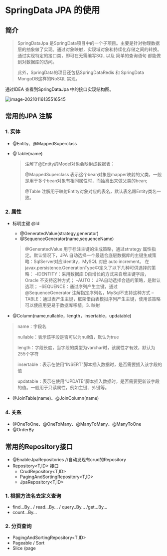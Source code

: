 # SpringData JPA 的使用

## 简介

>SpringDataJpa 是SpringData项目中的一个子项目。主要是针对物理数据层的抽象做了实现。通过对象映射，实现域对象和持续化存储之间的转换。通过实现特定的接口类，即可在无需编写SQL 以及 简单的查询语句 都能做到对数据库的访问。
>
>此外，SpringData的项目还包括SpringDataRedis 和 SpringData MongoDB这样的NoSQL 实现。



通过IDEA 查看到SpringDataJpa 中的接口实现结构图。

![image-20210116135516545](C:\Users\45850\Desktop\MD笔记图\SpringDataJPA的使用\image-20210116135516545.png)



## 常用的JPA 注解

### 1. 实体

* @Entity、@MappedSuperclass

* @Table(name)

  > 注解了@Entity的Model对象会映射成数据表；
  >
  > @MappedSuperclass 表示这个bean对象是mapper映射的父类，一般是用于多个bean对象有相同属性时，而抽离出来做父类的bean;
  >
  > @Table 注解用于映射Entity对象对应的表名，默认表名跟Entity类名一致。

### 2. 属性

* 标明主键 @Id

  * @GeneratedValue(strategy,generator)
  * @SequenceGenerator(name,sequenceName)

  > @GeneratedValue 用于标注主键的生成策略，通过strategy 属性指定。默认情况下，JPA 自动选择一个最适合底层数据库的主键生成策略：SqlServer对应identity，MySQL 对应 auto increment。 
  > 在javax.persistence.GenerationType中定义了以下几种可供选择的策略： 
  > –IDENTITY：采用数据库ID自增长的方式来自增主键字段，Oracle 不支持这种方式； 
  > –AUTO： JPA自动选择合适的策略，是默认选项； 
  > –SEQUENCE：通过序列产生主键，通过@SequenceGenerator 注解指定序列名，MySql不支持这种方式 
  > –TABLE：通过表产生主键，框架借由表模拟序列产生主键，使用该策略可以使应用更易于数据库移植。3. 映射

* @Column(name,nullable，length，insertable，updatable)

> name：字段名
>
> nullable：表示该字段是否可以为null值，默认为true
>
> length：字段长度，当字段的类型为varchar时，该属性才有效，默认为255个字符
>
> insertable：表示在使用“INSERT”脚本插入数据时，是否需要插入该字段的值
>
> updatable：表示在使用“UPDATE”脚本插入数据时，是否需要更新该字段的值。一般用于只读属性，例如主键、外键等。

* @JoinTable(name)、@JoinColumn(name)

> 

### 4. 关系

* @OneToOne、@OneToMany、@ManyToMany、@ManyToOne
* @OrderBy



## 常用的Repository接口

* @EnableJpaRepositories	//自动发现有crud的Repository
* Repository<T,ID> 接口
  * CrudRepository<T,ID>
  * PagingAndSortingRepository<T,ID>
  * JpaRepository<T,ID>



### 1. 根据方法名去定义查询

* find...By.. / read...By... / query..By... /get...By...
* count...By...



### 2. 分页查询

* PagingAndSortingRepository<T,ID>
* Pageable / Sort
* Slice<T> /page<T>






